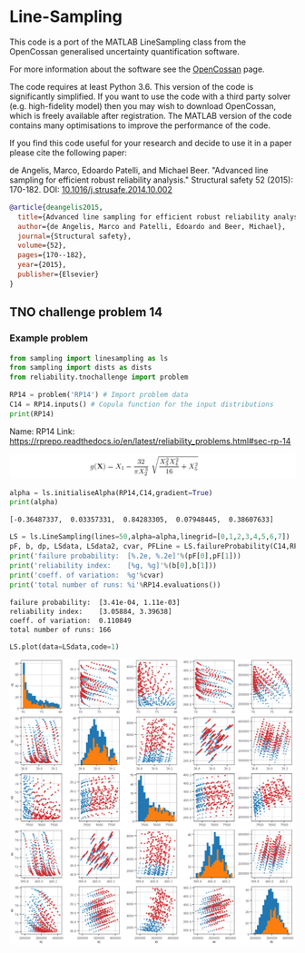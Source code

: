 # Line-Sampling


This code is a port of the MATLAB LineSampling class from the OpenCossan generalised uncertainty quantification software. 

For more information about the software see the [OpenCossan] page.

The code requires at least Python 3.6. This version of the code is significantly simplified. If you want to use the code with a third party solver (e.g. high-fidelity model) then you may wish to download OpenCossan, which is freely available after registration. The MATLAB version of the code contains many optimisations to improve the performance of the code.

If you find this code useful for your research and decide to use it in a paper please cite the following paper:

de Angelis, Marco, Edoardo Patelli, and Michael Beer. "Advanced line sampling for efficient robust reliability analysis." Structural safety 52 (2015): 170-182. DOI: [10.1016/j.strusafe.2014.10.002]

``` bibtex
@article{deangelis2015,
  title={Advanced line sampling for efficient robust reliability analysis},
  author={de Angelis, Marco and Patelli, Edoardo and Beer, Michael},
  journal={Structural safety},
  volume={52},
  pages={170--182},
  year={2015},
  publisher={Elsevier}
}
```


[OpenCossan]:http://www.cossan.co.uk
[10.1016/j.strusafe.2014.10.002]:https://doi.org/10.1016/j.strusafe.2014.10.002


## TNO challenge problem 14
### Example problem 


```python
from sampling import linesampling as ls
from sampling import dists as dists
from reliability.tnochallenge import problem
```


```python
RP14 = problem('RP14') # Import problem data
C14 = RP14.inputs() # Copula function for the input distributions
print(RP14)
```

Name: RP14
Link: https://rprepo.readthedocs.io/en/latest/reliability_problems.html#sec-rp-14

![png](reliability_TNO_RP14/formula_1.png)

```python
alpha = ls.initialiseAlpha(RP14,C14,gradient=True)
print(alpha)
```

    [-0.36487337,  0.03357331,  0.84283305,  0.07948445,  0.38607633]

```python
LS = ls.LineSampling(lines=50,alpha=alpha,linegrid=[0,1,2,3,4,5,6,7])
pF, b, dp, LSdata, LSdata2, cvar, PFLine = LS.failureProbability(C14,RP14,additional=2)
print('failure probability:  [%.2e, %.2e]'%(pF[0],pF[1]))
print('reliability index:    [%g, %g]'%(b[0],b[1]))
print('coeff. of variation:  %g'%cvar)
print('total number of runs: %i'%RP14.evaluations())
```

    failure probability:  [3.41e-04, 1.11e-03]
    reliability index:    [3.05884, 3.39638]
    coeff. of variation:  0.110849
    total number of runs: 166



```python
LS.plot(data=LSdata,code=1)
```


![png](reliability_TNO_RP14/output_26_0.png)
